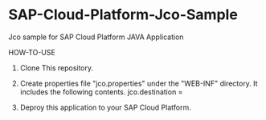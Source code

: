# SAP-Cloud-Platform-Jco-Sample
Jco sample for SAP Cloud Platform JAVA Application

HOW-TO-USE
1. Clone This repository.

2. Create properties file "jco.properties" under the "WEB-INF" directory. It includes the following contents.
   jco.destination = <Destination name>

3. Deproy this application to your SAP Cloud Platform.
